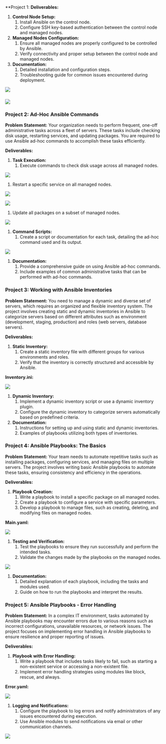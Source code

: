 ﻿**Project 1:
**Deliverables:**

1. **Control Node Setup:**
   1. Install Ansible on the control node.
   1. Configure SSH key-based authentication between the control node and managed nodes.
1. **Managed Nodes Configuration:**
   1. Ensure all managed nodes are properly configured to be controlled by Ansible.
   1. Verify connectivity and proper setup between the control node and managed nodes.
1. **Documentation:**
   1. Detailed installation and configuration steps.
   1. Troubleshooting guide for common issues encountered during deployment.

![](1.png)
### ![](2.png)
### <a name="_iaxpnge5cs4i"></a>**Project 2: Ad-Hoc Ansible Commands**
**Problem Statement:** Your organization needs to perform frequent, one-off administrative tasks across a fleet of servers. These tasks include checking disk usage, restarting services, and updating packages. You are required to use Ansible ad-hoc commands to accomplish these tasks efficiently.

**Deliverables:**

1. **Task Execution:**
   1. Execute commands to check disk usage across all managed nodes.

![](3.png)

1. Restart a specific service on all managed nodes.

![](4.png)

![](5.png)

1. Update all packages on a subset of managed nodes.

![](6.png)

1. **Command Scripts:**
   1. Create a script or documentation for each task, detailing the ad-hoc command used and its output.

![](7.png)

1. **Documentation:**
   1. Provide a comprehensive guide on using Ansible ad-hoc commands.
   1. Include examples of common administrative tasks that can be performed with ad-hoc commands.

### <a name="_p10q9kcmnt1c"></a>**Project 3: Working with Ansible Inventories**
**Problem Statement:** You need to manage a dynamic and diverse set of servers, which requires an organized and flexible inventory system. The project involves creating static and dynamic inventories in Ansible to categorize servers based on different attributes such as environment (development, staging, production) and roles (web servers, database servers).

**Deliverables:**

1. **Static Inventory:**
   1. Create a static inventory file with different groups for various environments and roles.
   1. Verify that the inventory is correctly structured and accessible by Ansible.

**Inventory.ini:**

![](8.png)

1. **Dynamic Inventory:**
   1. Implement a dynamic inventory script or use a dynamic inventory plugin.
   1. Configure the dynamic inventory to categorize servers automatically based on predefined criteria.
1. **Documentation:**
   1. Instructions for setting up and using static and dynamic inventories.
   1. Examples of playbooks utilizing both types of inventories.
### <a name="_e1v6wr1uml85"></a>**Project 4: Ansible Playbooks: The Basics**
**Problem Statement:** Your team needs to automate repetitive tasks such as installing packages, configuring services, and managing files on multiple servers. The project involves writing basic Ansible playbooks to automate these tasks, ensuring consistency and efficiency in the operations.

**Deliverables:**

1. **Playbook Creation:**
   1. Write a playbook to install a specific package on all managed nodes.
   1. Create a playbook to configure a service with specific parameters.
   1. Develop a playbook to manage files, such as creating, deleting, and modifying files on managed nodes.

**Main.yaml:**

![](9.png)

1. **Testing and Verification:**
   1. Test the playbooks to ensure they run successfully and perform the intended tasks.
   1. Validate the changes made by the playbooks on the managed nodes.

![](10.png)

1. **Documentation:**
   1. Detailed explanation of each playbook, including the tasks and modules used.
   1. Guide on how to run the playbooks and interpret the results.
### <a name="_hd0yq7s4iaap"></a>**Project 5: Ansible Playbooks - Error Handling**
**Problem Statement:** In a complex IT environment, tasks automated by Ansible playbooks may encounter errors due to various reasons such as incorrect configurations, unavailable resources, or network issues. The project focuses on implementing error handling in Ansible playbooks to ensure resilience and proper reporting of issues.

**Deliverables:**

1. **Playbook with Error Handling:**
   1. Write a playbook that includes tasks likely to fail, such as starting a non-existent service or accessing a non-existent file.
   1. Implement error handling strategies using modules like block, rescue, and always.

**Error.yaml:**

![](11.png)

1. **Logging and Notifications:**
   1. Configure the playbook to log errors and notify administrators of any issues encountered during execution.
   1. Use Ansible modules to send notifications via email or other communication channels.

![](12.png)

